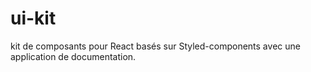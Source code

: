 # ui-kit

kit de composants pour React basés sur Styled-components avec une application de documentation.

